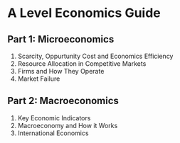 A Level Economics Guide
=======================

Part 1: Microeconomics
---------------------

1. Scarcity, Oppurtunity Cost and Economics Efficiency
2. Resource Allocation in Competitive Markets
3. Firms and How They Operate
4. Market Failure


Part 2: Macroeconomics
----------------------

1. Key Economic Indicators
2. Macroeconomy and How it Works
3. International Economics

